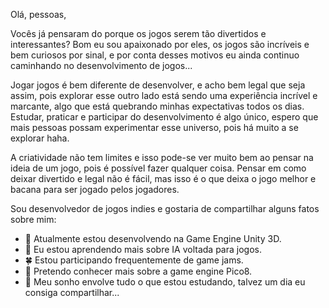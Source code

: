 Olá, pessoas,

  Vocês já pensaram do porque os jogos serem tão divertidos e interessantes? Bom eu sou apaixonado por eles, os jogos são incríveis e bem curiosos por sinal, e por conta desses motivos eu ainda continuo caminhando no desenvolvimento de jogos...

  Jogar jogos é bem diferente de desenvolver, e acho bem legal que seja assim, pois explorar esse outro lado está sendo uma experiência incrível e marcante, algo que está quebrando minhas expectativas todos os dias. Estudar, praticar e participar do desenvolvimento é algo único, espero que mais pessoas possam experimentar esse universo, pois há muito a se explorar haha.

  A criatividade não tem limites e isso pode-se ver muito bem ao pensar na ideia de um jogo, pois é possível fazer qualquer coisa. Pensar em como deixar divertido e legal não é fácil, mas isso é o que deixa o jogo melhor e bacana para ser jogado pelos jogadores.

  Sou desenvolvedor de jogos indies e gostaria de compartilhar alguns fatos sobre mim:

- 🔭 Atualmente estou desenvolvendo na Game Engine Unity 3D.
- 🌱 Eu estou aprendendo mais sobre IA voltada para jogos.
- 🍀 Estou participando frequentemente de game jams.
- 🔔 Pretendo conhecer mais sobre a game engine Pico8. 
- 🚩 Meu sonho envolve tudo o que estou estudando, talvez um dia eu consiga compartilhar...


<!--
**fiwon123/fiwon123** is a ✨ _special_ ✨ repository because its `README.md` (this file) appears on your GitHub profile.

Here are some ideas to get you started:

- 🔭 I’m currently working on ...
- 🌱 I’m currently learning ...
- 👯 I’m looking to collaborate on ...
- 🤔 I’m looking for help with ...
- 💬 Ask me about ...
- 📫 How to reach me: ...
- 😄 Pronouns: ...
- ⚡ Fun fact: ...
-->
